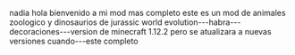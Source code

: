 
nadia hola bienvenido a mi mod mas completo  este es un mod de animales zoologico  y dinosaurios de   jurassic world evolution---habra---decoraciones---version de 
minecraft 1.12.2 pero se atualizara a nuevas versiones cuando---este completo
 



